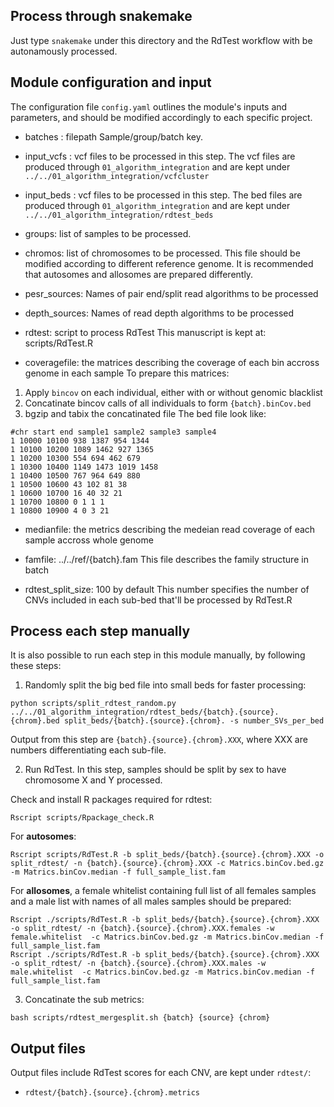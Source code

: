 ## Process through snakemake
Just type `snakemake` under this directory and the RdTest workflow with be autonamously processed.

## Module configuration and input
The configuration file `config.yaml` outlines the module's inputs and parameters, and should be modified accordingly to each specific project. 

* batches : filepath
Sample/group/batch key.

* input_vcfs : vcf files to be processed in this step. 
The vcf files are produced through `01_algorithm_integration` and are kept under `../../01_algorithm_integration/vcfcluster`

* input_beds : vcf files to be processed in this step. 
The bed files are produced through `01_algorithm_integration` and are kept under `../../01_algorithm_integration/rdtest_beds`

* groups: list of samples to be processed.

* chromos: list of chromosomes to be processed.
This file should be modified according to different reference genome. It is recommended that autosomes and allosomes are prepared differently.

* pesr_sources: 
Names of pair end/split read algorithms to be processed

* depth_sources:
Names of read depth algorithms to be processed

* rdtest: script to process RdTest
This manuscript is kept at: scripts/RdTest.R

* coveragefile: the matrices describing the coverage of each bin accross genome in each sample
To prepare this matrices: 
1. Apply `bincov` on each individual, either with or without genomic blacklist
2. Concatinate bincov calls of all individuals to form `{batch}.binCov.bed` 
3. bgzip and tabix the concatinated file
The bed file look like: 
```
#chr start end sample1 sample2 sample3 sample4
1 10000 10100 938 1387 954 1344
1 10100 10200 1089 1462 927 1365
1 10200 10300 554 694 462 679
1 10300 10400 1149 1473 1019 1458
1 10400 10500 767 964 649 880
1 10500 10600 43 102 81 38
1 10600 10700 16 40 32 21
1 10700 10800 0 1 1 1
1 10800 10900 4 0 3 21
```
* medianfile: the metrics describing the medeian read coverage of each sample accross whole genome

* famfile: ../../ref/{batch}.fam
This file describes the family structure in batch

* rdtest_split_size: 100 by default
This number specifies the number of CNVs included in each sub-bed that'll be processed by RdTest.R 

## Process each step manually
It is also possible to run each step in this module manually, by following these steps:

1. Randomly split the big bed file into small beds for faster processing:
```
python scripts/split_rdtest_random.py ../../01_algorithm_integration/rdtest_beds/{batch}.{source}.{chrom}.bed split_beds/{batch}.{source}.{chrom}. -s number_SVs_per_bed
```
Output from this step are `{batch}.{source}.{chrom}.XXX`, where XXX are numbers differentiating each sub-file.

2. Run RdTest. In this step, samples should be split by sex to have chromosome X and Y processed. 

Check and install R packages required for rdtest:
```
Rscript scripts/Rpackage_check.R
``` 

For **autosomes**:

```
Rscript scripts/RdTest.R -b split_beds/{batch}.{source}.{chrom}.XXX -o split_rdtest/ -n {batch}.{source}.{chrom}.XXX -c Matrics.binCov.bed.gz -m Matrics.binCov.median -f full_sample_list.fam
```

For **allosomes**, a female whitelist containing full list of all females samples and a male list with names of all males samples should be prepared:
```
Rscript ./scripts/RdTest.R -b split_beds/{batch}.{source}.{chrom}.XXX -o split_rdtest/ -n {batch}.{source}.{chrom}.XXX.females -w female.whitelist  -c Matrics.binCov.bed.gz -m Matrics.binCov.median -f full_sample_list.fam
Rscript ./scripts/RdTest.R -b split_beds/{batch}.{source}.{chrom}.XXX -o split_rdtest/ -n {batch}.{source}.{chrom}.XXX.males -w male.whitelist  -c Matrics.binCov.bed.gz -m Matrics.binCov.median -f full_sample_list.fam
```

3. Concatinate the sub metrics:
```
bash scripts/rdtest_mergesplit.sh {batch} {source} {chrom}
```


## Output files
Output files include RdTest scores for each CNV, are kept under `rdtest/`:
* `rdtest/{batch}.{source}.{chrom}.metrics`

